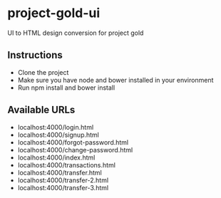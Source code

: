 # project-gold-ui
UI to HTML design conversion for project gold

## Instructions
* Clone the project
* Make sure you have node and bower installed in your environment
* Run npm install and bower install

## Available URLs
* localhost:4000/login.html
* localhost:4000/signup.html
* localhost:4000/forgot-password.html
* localhost:4000/change-password.html
* localhost:4000/index.html
* localhost:4000/transactions.html
* localhost:4000/transfer.html
* localhost:4000/transfer-2.html
* localhost:4000/transfer-3.html